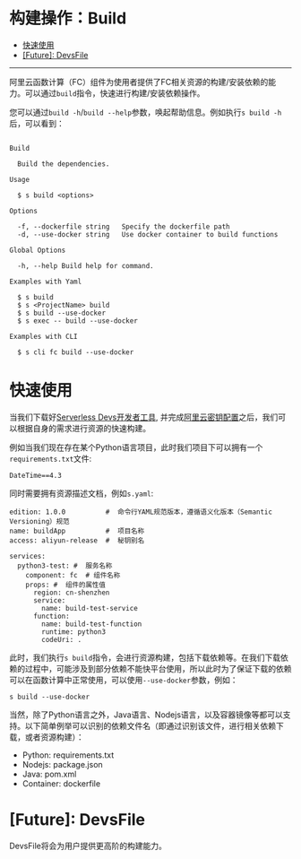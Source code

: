 # 构建操作：Build

- [快速使用](#快速使用)
- [[Future]: DevsFile](future-devsfile)
-------

阿里云函数计算（FC）组件为使用者提供了FC相关资源的构建/安装依赖的能力。可以通过`build`指令，快速进行构建/安装依赖操作。

您可以通过`build -h`/`build --help`参数，唤起帮助信息。例如执行`s build -h`后，可以看到：

```

Build 

  Build the dependencies.

Usage

  $ s build <options> 

Options

  -f, --dockerfile string   Specify the dockerfile path
  -d, --use-docker string   Use docker container to build functions

Global Options

  -h, --help Build help for command.                                           

Examples with Yaml

  $ s build
  $ s <ProjectName> build
  $ s build --use-docker 
  $ s exec -- build --use-docker 

Examples with CLI

  $ s cli fc build --use-docker 

```

# 快速使用

当我们下载好[Serverless Devs开发者工具](../Getting-started/Install-tutorial.md), 并完成[阿里云密钥配置](../Getting-started/Setting-up-credentials.md)之后，我们可以根据自身的需求进行资源的快速构建。

例如当我们现在存在某个Python语言项目，此时我们项目下可以拥有一个`requirements.txt`文件:

```
DateTime==4.3
```

同时需要拥有资源描述文档，例如`s.yaml`:

```
edition: 1.0.0          #  命令行YAML规范版本，遵循语义化版本（Semantic Versioning）规范
name: buildApp          #  项目名称
access: aliyun-release  #  秘钥别名

services:
  python3-test: #  服务名称
    component: fc  # 组件名称
    props: #  组件的属性值
      region: cn-shenzhen
      service:
        name: build-test-service
      function:
        name: build-test-function
        runtime: python3
        codeUri: .
```

此时，我们执行`s build`指令，会进行资源构建，包括下载依赖等。在我们下载依赖的过程中，可能涉及到部分依赖不能快平台使用，所以此时为了保证下载的依赖可以在函数计算中正常使用，可以使用`--use-docker`参数，例如：

```
s build --use-docker
```

当然，除了Python语言之外，Java语言、Nodejs语言，以及容器镜像等都可以支持。以下简单例举可以识别的依赖文件名（即通过识别该文件，进行相关依赖下载，或者资源构建）：
- Python: requirements.txt
- Nodejs: package.json
- Java: pom.xml
- Container: dockerfile

# [Future]: DevsFile

DevsFile将会为用户提供更高阶的构建能力。
